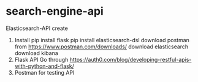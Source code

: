 # search-engine-api
Elasticsearch-API create 
1. Install
pip install flask
pip install elasticsearch-dsl
download postman from https://www.postman.com/downloads/
download elasticsearch
download kibana
2. Flask API
Go through https://auth0.com/blog/developing-restful-apis-with-python-and-flask/
3. Postman for testing API 

